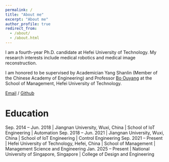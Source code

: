 ```yaml
---
permalink: /
title: "About me"
excerpt: "About me"
author_profile: true
redirect_from: 
  - /about/
  - /about.html
---
```


I am a fourth-year Ph.D. candidate at Hefei University of Technology. My research interests include medical robotics and medical image reconstruction.

I am honored to be supervised by Academician Yang Shanlin (Member of the Chinese Academy of Engineering) and Professor [Bo Ouyang](https://faculty.hfut.edu.cn/~VBFzMz/zh_CN/index.htm) at the School of Management, Hefei University of Technology.

[Email](mailto:zshuai_9508@163com) / [Github](https://github.com/JishuaiZhang)

Education
======
Sep. 2014 – Jun. 2018 | Jiangnan University, Wuxi, China | School of IoT Engineering | Automation
Sep. 2018 – Jun. 2021 | Jiangnan University, Wuxi, China | School of IoT Engineering | Control Engineering
Sep. 2021 – Present | Hefei University of Technology, Hefei, China | School of Management | Management Science and Engineering
Jan. 2025 – Present | National University of Singapore, Singapore | College of Design and Engineering

